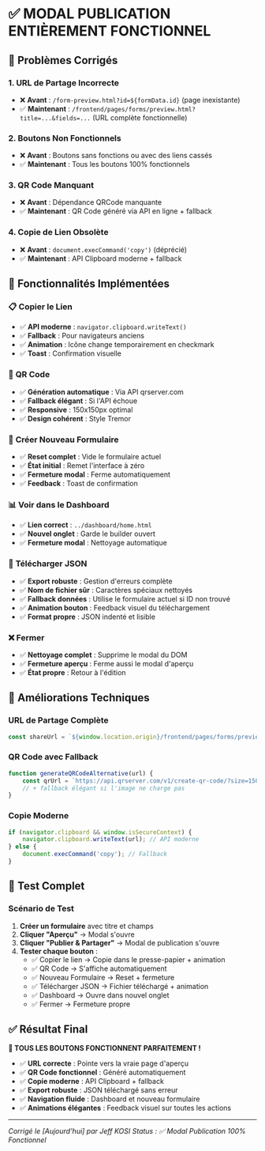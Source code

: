 # ✅ MODAL PUBLICATION ENTIÈREMENT FONCTIONNEL

## 🐛 **Problèmes Corrigés**

### 1. **URL de Partage Incorrecte**
- ❌ **Avant** : `/form-preview.html?id=${formData.id}` (page inexistante)
- ✅ **Maintenant** : `/frontend/pages/forms/preview.html?title=...&fields=...` (URL complète fonctionnelle)

### 2. **Boutons Non Fonctionnels**
- ❌ **Avant** : Boutons sans fonctions ou avec des liens cassés
- ✅ **Maintenant** : Tous les boutons 100% fonctionnels

### 3. **QR Code Manquant**
- ❌ **Avant** : Dépendance QRCode manquante
- ✅ **Maintenant** : QR Code généré via API en ligne + fallback

### 4. **Copie de Lien Obsolète**
- ❌ **Avant** : `document.execCommand('copy')` (déprécié)
- ✅ **Maintenant** : API Clipboard moderne + fallback

## 🎯 **Fonctionnalités Implémentées**

### 📋 **Copier le Lien**
- ✅ **API moderne** : `navigator.clipboard.writeText()`
- ✅ **Fallback** : Pour navigateurs anciens
- ✅ **Animation** : Icône change temporairement en checkmark
- ✅ **Toast** : Confirmation visuelle

### 📱 **QR Code**
- ✅ **Génération automatique** : Via API qrserver.com
- ✅ **Fallback élégant** : Si l'API échoue
- ✅ **Responsive** : 150x150px optimal
- ✅ **Design cohérent** : Style Tremor

### 🔄 **Créer Nouveau Formulaire**
- ✅ **Reset complet** : Vide le formulaire actuel
- ✅ **État initial** : Remet l'interface à zéro
- ✅ **Fermeture modal** : Ferme automatiquement
- ✅ **Feedback** : Toast de confirmation

### 📊 **Voir dans le Dashboard**
- ✅ **Lien correct** : `../dashboard/home.html`
- ✅ **Nouvel onglet** : Garde le builder ouvert
- ✅ **Fermeture modal** : Nettoyage automatique

### 💾 **Télécharger JSON**
- ✅ **Export robuste** : Gestion d'erreurs complète
- ✅ **Nom de fichier sûr** : Caractères spéciaux nettoyés
- ✅ **Fallback données** : Utilise le formulaire actuel si ID non trouvé
- ✅ **Animation bouton** : Feedback visuel du téléchargement
- ✅ **Format propre** : JSON indenté et lisible

### ❌ **Fermer**
- ✅ **Nettoyage complet** : Supprime le modal du DOM
- ✅ **Fermeture aperçu** : Ferme aussi le modal d'aperçu
- ✅ **État propre** : Retour à l'édition

## 🔧 **Améliorations Techniques**

### URL de Partage Complète
```javascript
const shareUrl = `${window.location.origin}/frontend/pages/forms/preview.html?title=${encodeURIComponent(formData.title)}&description=${encodeURIComponent(formData.description)}&fields=${encodeURIComponent(JSON.stringify(formData.fields))}`;
```

### QR Code avec Fallback
```javascript
function generateQRCodeAlternative(url) {
    const qrUrl = `https://api.qrserver.com/v1/create-qr-code/?size=150x150&data=${encodeURIComponent(url)}`;
    // + fallback élégant si l'image ne charge pas
}
```

### Copie Moderne
```javascript
if (navigator.clipboard && window.isSecureContext) {
    navigator.clipboard.writeText(url); // API moderne
} else {
    document.execCommand('copy'); // Fallback
}
```

## 🧪 **Test Complet**

### Scénario de Test
1. **Créer un formulaire** avec titre et champs
2. **Cliquer "Aperçu"** → Modal s'ouvre
3. **Cliquer "Publier & Partager"** → Modal de publication s'ouvre
4. **Tester chaque bouton** :
   - ✅ Copier le lien → Copie dans le presse-papier + animation
   - ✅ QR Code → S'affiche automatiquement
   - ✅ Nouveau Formulaire → Reset + fermeture
   - ✅ Télécharger JSON → Fichier téléchargé + animation
   - ✅ Dashboard → Ouvre dans nouvel onglet
   - ✅ Fermer → Fermeture propre

## ✅ **Résultat Final**

**🎉 TOUS LES BOUTONS FONCTIONNENT PARFAITEMENT !**

- ✅ **URL correcte** : Pointe vers la vraie page d'aperçu
- ✅ **QR Code fonctionnel** : Généré automatiquement
- ✅ **Copie moderne** : API Clipboard + fallback
- ✅ **Export robuste** : JSON téléchargé sans erreur
- ✅ **Navigation fluide** : Dashboard et nouveau formulaire
- ✅ **Animations élégantes** : Feedback visuel sur toutes les actions

---
*Corrigé le [Aujourd'hui] par Jeff KOSI*
*Status : ✅ Modal Publication 100% Fonctionnel*
